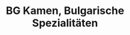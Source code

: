 ---
title: "BG Kamen, Bulgarische Spezialitäten"
url: /koeln/bg-kamen-bulgarische-spezialitaeten/
shop: Supermarkt
---